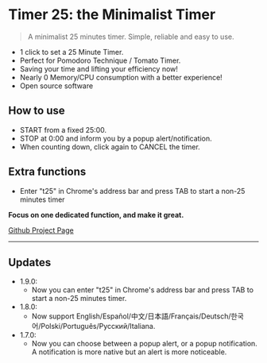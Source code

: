 # Timer 25: the Minimalist Timer

> A minimalist 25 minutes timer. Simple, reliable and easy to use.

* 1 click to set a 25 Minute Timer.
* Perfect for Pomodoro Technique / Tomato Timer.
* Saving your time and lifting your efficiency now!
* Nearly 0 Memory/CPU consumption with a better experience!
* Open source software

## How to use
* START from a fixed 25:00.
* STOP at 0:00 and inform you by a popup alert/notification.
* When counting down, click again to CANCEL the timer.

## Extra functions
* Enter "t25" in Chrome's address bar and press TAB to start a non-25 minutes timer

**Focus on one dedicated function, and make it great.**

[Github Project Page](https://github.com/kyan001/ChromeMyExtens/tree/master/Timer_25_Ext)

************

## Updates
* 1.9.0:
    * Now you can enter "t25" in Chrome's address bar and press TAB to start a non-25 minutes timer.
* 1.8.0:
    * Now support English/Español/中文/日本語/Français/Deutsch/한국어/Polski/Português/Русский/Italiana.
* 1.7.0:
    * Now you can choose between a popup alert, or a popup notification. A notification is more native but an alert is more noticeable.
